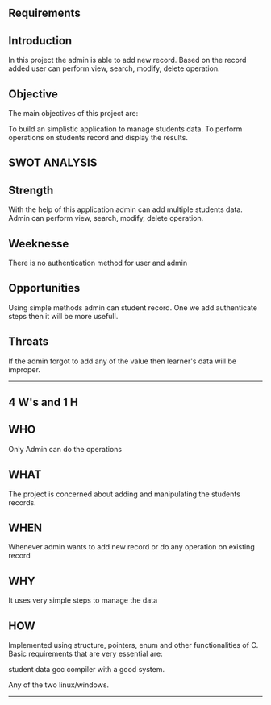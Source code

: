 Requirements
--

Introduction
--

In this project the admin is able to add new record. Based on the record added user can perform view, search, modify, delete operation.


Objective
--
The main objectives of this project are:

To build an simplistic application to manage students data.
To perform operations on students record and display the results.

SWOT ANALYSIS
--

Strength
--
With the help of this application admin can add multiple students data. Admin can perform view, search, modify, delete operation.

Weeknesse
--
There is no authentication method for user and admin

Opportunities
--
Using simple methods admin can student record. One we add authenticate steps then it will be more usefull.

Threats
--
If the admin forgot to add any of the value then learner's data will be improper. 

-------------------------------------------------------------------------------------------------------------------------

4 W's and 1 H
--

WHO
--
Only Admin can do the operations

WHAT
--
The project is concerned about adding and manipulating the students records.

WHEN
--
Whenever admin wants to add new record or do any operation on existing record

WHY
--
It uses very simple steps to manage the data

HOW
--
Implemented using structure, pointers, enum and other functionalities of C.
Basic requirements that are very essential are:

student data
gcc compiler with a good system.

Any of the two linux/windows.

-------------------------------------------------------------------------------------------------------------------------

